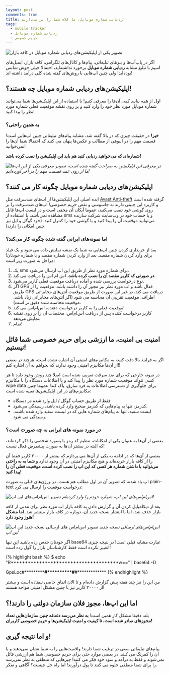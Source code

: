 ```yaml
---
layout: post
comments: true
title: ردیابی شماره موبایل، ما کلاه شما را بر می‌داریم!
tags:
  - mobile tracker
  - ردیابی شماره موبایل
  - حریم خصوصی
---
```


![تصویر یکی از اپلیکیشن‌های ردیابی شماره موبایل در کافه بازار]({{site.baseur}}/assets/images/2016-02-02_mobile_tracker_cafebazaar.jpg)

اگر در پاپ‌آپ‌ها و بنر‌های تبلیغاتی، پیام‌ها و کانال‌های تلگرامی،  کافه بازار، ایمیل‌های اسپم با تبلیغ مشابه **ردیابی شماره موبایل** برخورد نداشته‌اید، احتمالا خیلی خوش شانس بوده‌اید! ولی چنین اپ‌هایی با روش‌های گفته شده کلی درآمد داشته اند!

<!-- more -->


## اپلیکیشن‌های ردیابی شماره موبایل چه هستند؟!

اول از همه بیایید کمی آن‌ها را معرفی کنیم! با استفاده از این اپلیکیشن‌ها شما می‌توانید شماره موبایل مورد نظر خود را وارد کنید و بر روی نقشه موقعیت فعلی شماره مورد نظر را پیدا کنید!

###  به همین راحتی؟

**خیر!** در حقیقت چیزی که در بالا گفته شد، مشابه پیام‌های تبلیغاتی چنین اپ‌هایی است! قسمت مهم را در انبوهی از مطالب و عکس‌ها پنهان می کنند که احتمالا شما آن‌ها را نمی‌خوانید!

**شماره‌ای که می‌خواهید ردیابی کنید هم باید این اپلیکیشن را نصب کرده باشد!**

![تصویر معرفی یکی از این اپ‌ها]({{site.baseur}}/assets/images/2016-02-02_mobile_tracker_app_description.jpg)
*در معرفی این اپلیکیشن به صراحت گفته شده است، ما از روی عمد قسمت مهم را در آخر آورده‌ایم!*

## اپلیکیشن‌های ردیابی شماره موبایل چگونه کار می کنند؟

ایده اصلی این اپلیکیشن‌ها از اپ‌های ضدسرقت مثل [Avast Anti-theft](https://www.avast.com/anti-theft) گرفته شده است و کاربرد این چنینی دارند نه جاسوسی و نقض حریم خصوصی!
اپ‌های ضدسرقت را بر روی گوشی خود نصب می‌کنید، عموما آیکان آن مخفی است و در لیست اپ‌ها قابل مشاهده نمی‌باشد، با استفاده از sms و یا حساب خود در وب‌سایت شرکت سازنده می‌توانید موقعیت آن را پیدا کنید و یا گوشی خود را کنترل کنید. (خود گوگل و اپل نیز چنین امکانی را دارند).

### اما نمونه‌های ایرانی گفته شده چگونه کار می‌کند؟

بعد از خریداری کردن چنین اپ‌هایی به شما یک نقشه نمایش داده می شود و یک فیلد برای وارد کردن شماره مقصد. بعد از وارد کردن شماره مقصد و یا شماره خودتان! مراحل به صورت زیر است:


1. یک sms برای شماره مورد نظر از طریق این اپ ارسال می‌شود.
2. **در صورتی که کاربر مقصد آن را نصب کرده باشد،** اس ام اس را دریافت می کند.
3. نوع درخواست بررسی شده و آماده دریافت موقعیت فعلی کاربر می‌شود.
4. اگر GPS فعال باشد و اپ مورد نظر نیز مجوز آن را داشته باشد، موقعیت را از طریق GPS دریافت می کند، در غیر این صورت از طریق موقعیت آنتن‌های مخابراتی اطراف، موقعیت تقریبی آن محاسبه می شود (اگر آنتن‌های مخابراتی زیاد باشد، موقعیت محاسبه شده دقیق تر است).
5. موقعیت فعلی را به کاربر درخواست دهنده، اس‌ام‌اس می کند!
6. کاربر درخواست کننده پس از دریافت اس‌ام‌اس، مختصات آن را بر روی نقشه نمایش می‌دهد.
7. تمام!


## امنیت بی امنیت، ما ارزشی برای حریم خصوصی شما قائل نیستیم!

اگر به فرایند بالا دقت کنید، به مکانیزم‌های امنیتی آن اشاره نشده است، هرچند در بعضی از آن‌ها مکانیزم امنیتی وجود ندارند که بخواهم به آن اشاره کنم!!

در نمونه خارجی که برای ضد سرقت تعریف شده است اصلا چند روش وجود دارد تا هر کسی نتواند موقعیت شماره مورد نظر را پیدا کند و یا اطلاعات دستگاه را با مکانیزم wipe data برای جلوگیری از دسترسی اطلاعات به فرد سارق، پاک کند! عموما چنین مکانیزم‌های در این اپلیکیشن‌ها تعبیه شده است:

- فقط از طریق حساب گوگل / اپل وارد شده در دستگاه
- کدرمز، تنها به پیام‌هایی که کدرمز صحیح وارد کرده باشد، رسیدگی می‌شود.
- لیست سفید، تنها به پیام‌های شماره هایی که در لیست سفید وارد شده باشند، رسیدگی می شود.

### در مورد نمونه های ایرانی به چه صورت است؟

بعضی از آن‌ها به عنوان یکی از امکانات، تنظیم کد رمز یا پسورد شخصی را ذکر کرده‌اند، که البته در بیشتر آن‌ها به صورت پیشفرض فعال نیست!

بعضی از آن‌ها که در ادامه به یکی از آن‌ها می پردازم که بیشتر از ۲۰۰۰۰ کاربر فقط آن را از کافه بازار خریده‌اند و هیچ مکانیزم امنیتی در آن وجود ندارد **و شما به به راحتی می‌توانید با داشتن شماره هر کسی که این اپ را نصب کرده است، موقعیت فعلی آن را پیدا کنید!**

اپ یاد شده، که تصویر آن در اول مطلب هم هست، در ورژن‌های قبلی به صورت plain-text درخواست موقعیت را ارسال می کرد:

![تصویر اس‌ام‌اس‌های این اپ]({{site.baseur}}/assets/images/2016-02-02_mobile_tracker_before_sms.jpg)
*اس‌ام‌اس‌های این اپ، شماره خودم را وارد کرده‌ام!*

بعد از دیکامپایل کردن آن و گزارش دادن به کافه بازار اپ مورد نظر برای مدتی از کافه بازار حذف شد، اما با انتشار نسخه جدید آن، دوباره در کافه بازار منتشر شد. **اما مشکل هنوز وجود دارد!**

![تصویر اس‌ام‌اس های ارسالی نسخه جدید این اپ]({{site.baseur}}/assets/images/2016-02-02_mobile_tracker_after_sms.jpg)
*اس‌ام‌اس‌های ارسالی نسخه جدید این اپ*

اگر خودتان حدس زده باشید این تنها base64 عبارت مشابه قبلی است! در نتیجه چیزی تغییر نکرده است فقط کارشناسان بازار را گول زده است!!

{% highlight bash %}
$ echo "R**************************************w==" | base64 -D

GpsLoc#***********#**********#**#*************
{% endhighlight %}

من این را نیز چند هفته پیش گزارش داده‌ام و تا الان اتفاق خاصی نیفتاده است و بیشتر از ۲۰۰۰۰ کاربر نیز با چنین مشکل امنیتی مواجه هستند!


## اما این اپ‌ها، مجوز فلان سازمان دولتی را دارند!؟

بله، دقیقا مشکل کار همین است! **به نظر می‌رسد دغدغه چنین سازمان‌هایی تعداد مجوزهای صادر شده است، تا کیفیت و امنیت اپلیکیشن‌ها و حریم خصوصی کاربران!**

## و اما نتیجه گیری!

پیام‌های تبلیغاتی سعی در ترغیب شما دارند! واقعیت‌هایی را به شما نشان نمی‌دهند و یا آن را کمرنگ می کنند. در بعضی موارد حتی برای حریم خصوصی شما هم ارزشی قائل نمی‌شوند و فقط به درآمد و سود خود فکر می کنند! چیز‌هایی که منطقی به نظر نمی‌رسد را برای شما منطقی جلوه می کنند تا پول درآورند! اما راه حل چیست؟ آگاهی و تفکر.
